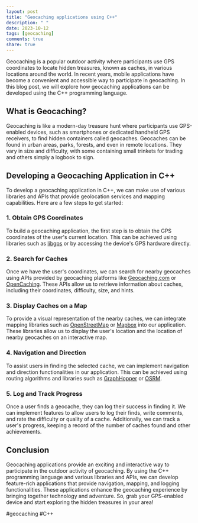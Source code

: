 ```yaml
---
layout: post
title: "Geocaching applications using C++"
description: " "
date: 2023-10-12
tags: [geocaching]
comments: true
share: true
---
```


Geocaching is a popular outdoor activity where participants use GPS coordinates to locate hidden treasures, known as caches, in various locations around the world. In recent years, mobile applications have become a convenient and accessible way to participate in geocaching. In this blog post, we will explore how geocaching applications can be developed using the C++ programming language.

## What is Geocaching?

Geocaching is like a modern-day treasure hunt where participants use GPS-enabled devices, such as smartphones or dedicated handheld GPS receivers, to find hidden containers called geocaches. Geocaches can be found in urban areas, parks, forests, and even in remote locations. They vary in size and difficulty, with some containing small trinkets for trading and others simply a logbook to sign.

## Developing a Geocaching Application in C++

To develop a geocaching application in C++, we can make use of various libraries and APIs that provide geolocation services and mapping capabilities. Here are a few steps to get started:

### 1. Obtain GPS Coordinates

To build a geocaching application, the first step is to obtain the GPS coordinates of the user's current location. This can be achieved using libraries such as [libgps](https://github.com/gpsd/gpsd) or by accessing the device's GPS hardware directly.

### 2. Search for Caches

Once we have the user's coordinates, we can search for nearby geocaches using APIs provided by geocaching platforms like [Geocaching.com](https://www.geocaching.com) or [OpenCaching](https://www.opencaching.com). These APIs allow us to retrieve information about caches, including their coordinates, difficulty, size, and hints.

### 3. Display Caches on a Map

To provide a visual representation of the nearby caches, we can integrate mapping libraries such as [OpenStreetMap](https://www.openstreetmap.org) or [Mapbox](https://www.mapbox.com) into our application. These libraries allow us to display the user's location and the location of nearby geocaches on an interactive map.

### 4. Navigation and Direction

To assist users in finding the selected cache, we can implement navigation and direction functionalities in our application. This can be achieved using routing algorithms and libraries such as [GraphHopper](https://www.graphhopper.com) or [OSRM](https://github.com/Project-OSRM/osrm-backend).

### 5. Log and Track Progress

Once a user finds a geocache, they can log their success in finding it. We can implement features to allow users to log their finds, write comments, and rate the difficulty or quality of a cache. Additionally, we can track a user's progress, keeping a record of the number of caches found and other achievements.

## Conclusion

Geocaching applications provide an exciting and interactive way to participate in the outdoor activity of geocaching. By using the C++ programming language and various libraries and APIs, we can develop feature-rich applications that provide navigation, mapping, and logging functionalities. These applications enhance the geocaching experience by bringing together technology and adventure. So, grab your GPS-enabled device and start exploring the hidden treasures in your area!

#geocaching #C++